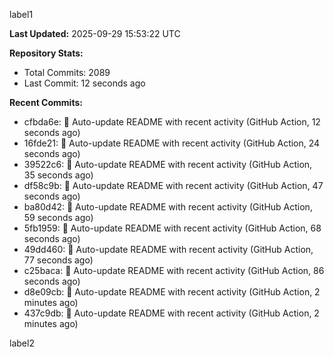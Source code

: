 
label1 
<!-- ACTIVITY_START -->
**Last Updated:** 2025-09-29 15:53:22 UTC

**Repository Stats:**
- Total Commits: 2089
- Last Commit: 12 seconds ago

**Recent Commits:**
- cfbda6e: 🤖 Auto-update README with recent activity (GitHub Action, 12 seconds ago)
- 16fde21: 🤖 Auto-update README with recent activity (GitHub Action, 24 seconds ago)
- 39522c6: 🤖 Auto-update README with recent activity (GitHub Action, 35 seconds ago)
- df58c9b: 🤖 Auto-update README with recent activity (GitHub Action, 47 seconds ago)
- ba80d42: 🤖 Auto-update README with recent activity (GitHub Action, 59 seconds ago)
- 5fb1959: 🤖 Auto-update README with recent activity (GitHub Action, 68 seconds ago)
- 49dd460: 🤖 Auto-update README with recent activity (GitHub Action, 77 seconds ago)
- c25baca: 🤖 Auto-update README with recent activity (GitHub Action, 86 seconds ago)
- d8e09cb: 🤖 Auto-update README with recent activity (GitHub Action, 2 minutes ago)
- 437c9db: 🤖 Auto-update README with recent activity (GitHub Action, 2 minutes ago)
<!-- ACTIVITY_END -->

label2
